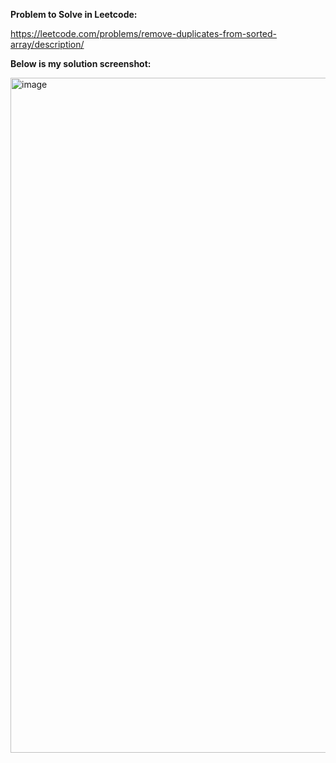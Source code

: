 **Problem to Solve in Leetcode:**

https://leetcode.com/problems/remove-duplicates-from-sorted-array/description/

**Below is my solution screenshot:**

<img width="1920" height="1080" alt="image" src="https://github.com/user-attachments/assets/a4093179-5be2-490f-a8ce-512d5057d37d" />
